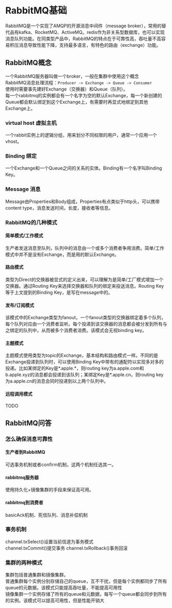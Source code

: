 # RabbitMQ基础

RabbitMQ是一个实现了AMQP的开源消息中间件（message broker），常用的替代品有kafka、RocketMQ、ActiveMQ。redis作为非关系型数据库，也可以实现消息队列功能。在同类型产品中，RabbitMQ的特点在于可靠性高，吞吐量不高容易积压消息导致性能下降，支持最多语言，有特色的路由（exchange）功能。

## RabbitMQ概念

一个RabbitMQ服务器叫做一个broker，一般在集群中使用这个概念  
RabbitMQ消息处理流程：`Producer -> Exchange -> Queue -> Consumer`\
使用时需要事先建好Exchange（交换器）和Queue（队列）。\
每一个rabbitmq的实例都会有一个名字为空的默认Exchange，每一个新创建的Queue都会默认绑定到这个Exchange上，有需要时再显式地绑定到其他Exchange上。

### virtual host 虚拟主机

一个rabbit实例上的逻辑分组，用来划分不同权限的用户，通常一个应用一个vhost。

### Binding 绑定

一个Exchange和一个Queue之间的关系的实体。Binding有一个名字叫Binding Key。

### Message 消息

Message由Properties和Body组成，Properties有点类似于http头，可以携带content type，消息发送时间，长度，接收者等信息。

### RabbitMQ的几种模式

#### 简单模式/工作模式

生产者发送消息至队列，队列中的消息由一个或多个消费者争用消费。简单/工作模式中并不是没有Exchange，而是用的默认Exchange。

#### 路由模式

类型为Direct的交换器被显式的定义出来，可以理解为是简单/工厂模式增加一个交换器。通过Routing Key来选择交换器和队列的绑定来投送消息。Routing Key等于上文提到的Binding Key，是写在message中的。

#### 发布/订阅模式

该模式中的Exchange类型为fanout，一个fanout类型的交换器绑定着多个队列，每个队列对应由一个消费者监听。每个投递到该交换器的消息都会被分发到所有与之绑定的队列中，从而被多个消费者消费。该模式会无视binding key。

#### 主题模式

主题模式使用类型为topic的Exchange，基本结构和路由模式一样。不同的是Exchange投递到队列时，可以使用Binding Key中带有的通配符以实现多对多的投递。比如某绑定的Key是\*.apple.\*，则routing key为a.apple.com和b.apple.xyz的消息都会投递到该队列；某绑定Key是\*.apple.cn，则routing key为a.apple.cn的消息会同时投递到以上两个队列中。

#### 远程调用模式
TODO

## RabbitMQ问答

### 怎么确保消息可靠性

#### 生产者到RabbitMQ

可选事务机制或者confirm机制，这两个机制任选其一。  

#### rabbitmq服务器

使用持久化+镜像集群的手段来保证高可用。

#### rabbitmq到消费者

basicAck机制、死信队列、消息补偿机制

### 事务机制

channel.txSelect()设置当前信道为事务模式  
channel.txCommit()提交事务
channel.txRollback()事务回滚

### 集群的两种模式

集群包括普通集群和镜像集群。  
普通集群每个实例分别存储自己的queue，互不干扰，但是每个实例都同步了所有queue的元数据。该模式只能提高吞吐量，不能提高可用性  
镜像集群一个实例存储了所有的queue和元数据，每写一个queue都会同步到所有的实例。该模式可以提高可用性，但是性能开销大